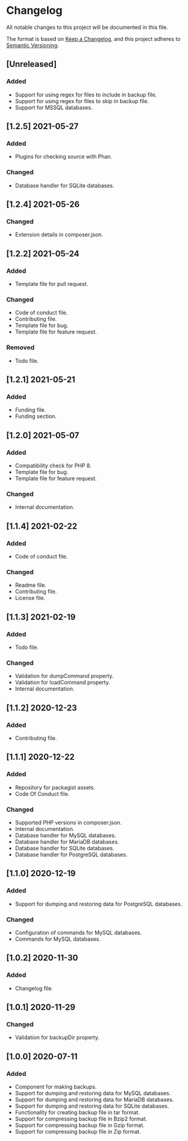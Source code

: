 # Changelog
All notable changes to this project will be documented in this file.

The format is based on [Keep a Changelog](https://keepachangelog.com/en/1.0.0/),
and this project adheres to [Semantic Versioning](https://semver.org/spec/v2.0.0.html).

## [Unreleased]
### Added
- Support for using regex for files to include in backup file.
- Support for using regex for files to skip in backup file.
- Support for MSSQL databases.

## [1.2.5] 2021-05-27
### Added
- Plugins for checking source with Phan.

### Changed
- Database handler for SQLite databases.

## [1.2.4] 2021-05-26
### Changed
- Extension details in composer.json.

## [1.2.2] 2021-05-24
### Added
- Template file for pull request.

### Changed
- Code of conduct file.
- Contributing file.
- Template file for bug.
- Template file for feature request.

### Removed
- Todo file.

## [1.2.1] 2021-05-21
### Added
- Funding file.
- Funding section.

## [1.2.0] 2021-05-07
### Added
- Compatibility check for PHP 8.
- Template file for bug.
- Template file for feature request.

### Changed
- Internal documentation.

## [1.1.4] 2021-02-22
### Added
- Code of conduct file.

### Changed
- Readme file.
- Contributing file.
- License file.

## [1.1.3] 2021-02-19
### Added
- Todo file.

### Changed
- Validation for dumpCommand property.
- Validation for loadCommand property.
- Internal documentation.

## [1.1.2] 2020-12-23
### Added
- Contributing file.

## [1.1.1] 2020-12-22
### Added
- Repository for packagist assets.
- Code Of Conduct file.

### Changed
- Supported PHP versions in composer.json.
- Internal documentation.
- Database handler for MySQL databases.
- Database handler for MariaDB databases.
- Database handler for SQLite databases.
- Database handler for PostgreSQL databases.

## [1.1.0] 2020-12-19
### Added
- Support for dumping and restoring data for PostgreSQL databases.

### Changed
- Configuration of commands for MySQL databases.
- Commands for MySQL databases.

## [1.0.2] 2020-11-30
### Added
- Changelog file.

## [1.0.1] 2020-11-29
### Changed
- Validation for backupDir property.

## [1.0.0] 2020-07-11
### Added
- Component for making backups.
- Support for dumping and restoring data for MySQL databases.
- Support for dumping and restoring data for MariaDB databases.
- Support for dumping and restoring data for SQLite databases.
- Functionality for creating backup file in tar format.
- Support for compressing backup file in Bzip2 format.
- Support for compressing backup file in Gzip format.
- Support for compressing backup file in Zip format.
